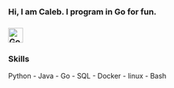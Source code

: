 <!DOCTYPE html>
<html>
<head>
  
</head>
<body>

<h3>  Hi, I am Caleb. I program in Go  for fun. <h3> 
<a href="https://go.dev/doc/" target="_blank" rel="noreferrer"><img src="https://raw.githubusercontent.com/danielcranney/readme-generator/main/public/icons/skills/go-colored.svg" width="30" height="30" alt="Go" class="fa-lg"></a>

<h3> Skills </h3>
Python  - Java - Go - SQL - Docker - linux - Bash
</body>
</html>
